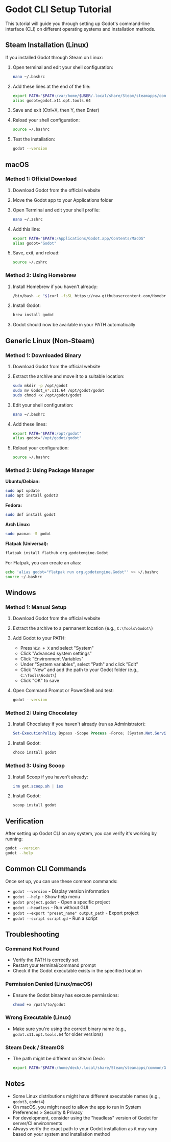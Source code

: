 # Godot CLI Setup Tutorial

This tutorial will guide you through setting up Godot's command-line interface (CLI) on different operating systems and installation methods.

## Steam Installation (Linux)

If you installed Godot through Steam on Linux:

1. Open terminal and edit your shell configuration:
   ```bash
   nano ~/.bashrc
   ```

2. Add these lines at the end of the file:
   ```bash
   export PATH="$PATH:/var/home/$USER/.local/share/Steam/steamapps/common/Godot Engine"
   alias godot=godot.x11.opt.tools.64
   ```

3. Save and exit (Ctrl+X, then Y, then Enter)

4. Reload your shell configuration:
   ```bash
   source ~/.bashrc
   ```

5. Test the installation:
   ```bash
   godot --version
   ```

## macOS

### Method 1: Official Download

1. Download Godot from the official website
2. Move the Godot app to your Applications folder
3. Open Terminal and edit your shell profile:
   ```bash
   nano ~/.zshrc
   ```

4. Add this line:
   ```bash
   export PATH="$PATH:/Applications/Godot.app/Contents/MacOS"
   alias godot="Godot"
   ```

5. Save, exit, and reload:
   ```bash
   source ~/.zshrc
   ```

### Method 2: Using Homebrew

1. Install Homebrew if you haven't already:
   ```bash
   /bin/bash -c "$(curl -fsSL https://raw.githubusercontent.com/Homebrew/install/HEAD/install.sh)"
   ```

2. Install Godot:
   ```bash
   brew install godot
   ```

3. Godot should now be available in your PATH automatically

## Generic Linux (Non-Steam)

### Method 1: Downloaded Binary

1. Download Godot from the official website
2. Extract the archive and move it to a suitable location:
   ```bash
   sudo mkdir -p /opt/godot
   sudo mv Godot_v*.x11.64 /opt/godot/godot
   sudo chmod +x /opt/godot/godot
   ```

3. Edit your shell configuration:
   ```bash
   nano ~/.bashrc
   ```

4. Add these lines:
   ```bash
   export PATH="$PATH:/opt/godot"
   alias godot="/opt/godot/godot"
   ```

5. Reload your configuration:
   ```bash
   source ~/.bashrc
   ```

### Method 2: Using Package Manager

**Ubuntu/Debian:**
```bash
sudo apt update
sudo apt install godot3
```

**Fedora:**
```bash
sudo dnf install godot
```

**Arch Linux:**
```bash
sudo pacman -S godot
```

**Flatpak (Universal):**
```bash
flatpak install flathub org.godotengine.Godot
```

For Flatpak, you can create an alias:
```bash
echo 'alias godot="flatpak run org.godotengine.Godot"' >> ~/.bashrc
source ~/.bashrc
```

## Windows

### Method 1: Manual Setup

1. Download Godot from the official website
2. Extract the archive to a permanent location (e.g., `C:\Tools\Godot\`)
3. Add Godot to your PATH:
   - Press `Win + X` and select "System"
   - Click "Advanced system settings"
   - Click "Environment Variables"
   - Under "System variables", select "Path" and click "Edit"
   - Click "New" and add the path to your Godot folder (e.g., `C:\Tools\Godot\`)
   - Click "OK" to save

4. Open Command Prompt or PowerShell and test:
   ```cmd
   godot --version
   ```

### Method 2: Using Chocolatey

1. Install Chocolatey if you haven't already (run as Administrator):
   ```powershell
   Set-ExecutionPolicy Bypass -Scope Process -Force; [System.Net.ServicePointManager]::SecurityProtocol = [System.Net.ServicePointManager]::SecurityProtocol -bor 3072; iex ((New-Object System.Net.WebClient).DownloadString('https://community.chocolatey.org/install.ps1'))
   ```

2. Install Godot:
   ```cmd
   choco install godot
   ```

### Method 3: Using Scoop

1. Install Scoop if you haven't already:
   ```powershell
   irm get.scoop.sh | iex
   ```

2. Install Godot:
   ```cmd
   scoop install godot
   ```

## Verification

After setting up Godot CLI on any system, you can verify it's working by running:

```bash
godot --version
godot --help
```

## Common CLI Commands

Once set up, you can use these common commands:

- `godot --version` - Display version information
- `godot --help` - Show help menu
- `godot project.godot` - Open a specific project
- `godot --headless` - Run without GUI
- `godot --export "preset_name" output_path` - Export project
- `godot --script script.gd` - Run a script

## Troubleshooting

### Command Not Found
- Verify the PATH is correctly set
- Restart your terminal/command prompt
- Check if the Godot executable exists in the specified location

### Permission Denied (Linux/macOS)
- Ensure the Godot binary has execute permissions:
  ```bash
  chmod +x /path/to/godot
  ```

### Wrong Executable (Linux)
- Make sure you're using the correct binary name (e.g., `godot.x11.opt.tools.64` for older versions)

### Steam Deck / SteamOS
- The path might be different on Steam Deck:
  ```bash
  export PATH="$PATH:/home/deck/.local/share/Steam/steamapps/common/Godot Engine"
  ```

## Notes

- Some Linux distributions might have different executable names (e.g., `godot3`, `godot4`)
- On macOS, you might need to allow the app to run in System Preferences > Security & Privacy
- For development, consider using the "headless" version of Godot for server/CI environments
- Always verify the exact path to your Godot installation as it may vary based on your system and installation method
